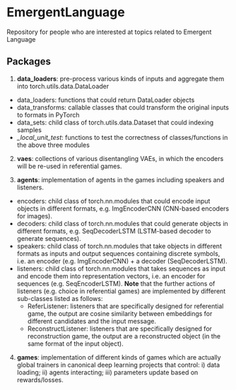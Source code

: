 # EmergentLanguage
Repository for people who are interested at topics related to Emergent Language

## Packages

 1. **data_loaders**: pre-process various kinds of inputs and aggregate them into torch.utils.data.DataLoader
  * data_loaders: functions that could return DataLoader objects
  * data_transforms: callable classes that could transform the original inputs to formats in PyTorch
  * data_sets: child class of torch.utils.data.Dataset that could indexing samples
  * *_local_unit_test*: functions to test the correctness of classes/functions in the above three modules
  

2. **vaes**: collections of various disentangling VAEs, in which the encoders will be re-used in referential games.

3. **agents**: implementation of agents in the games including speakers and listeners.
  * encoders: child class of torch.nn.modules that could encode input objects in different formats, e.g. ImgEncoderCNN (CNN-based encoders for images).
  * decoders: child class of torch.nn.modules that could generate objects in different formats, e.g. SeqDecoderLSTM (LSTM-based decoder to generate sequences).
  * speakers: child class of torch.nn.modules that take objects in different formats as inputs and output sequences containing discrete symbols, i.e. an encoder (e.g. ImgEncoderCNN) + a decoder (SeqDecoderLSTM).
  * listeners: child class of torch.nn.modules that takes sequences as input and encode them into representation vectors, i.e. an encoder for sequences (e.g. SeqEncoderLSTM). **Note** that the further actions of listeners (e.g. choice in referential games) are implemented by different sub-classes listed as follows:
    * ReferListener: listeners that are specifically designed for referential game, the output are cosine similarity between embeddings for different candidates and the input message.
    * ReconstructListener: listeners that are specifically designed for reconstruction game, the output are a reconstructed object (in the same format of the input object).

4. **games**: implementation of different kinds of games which are actually global trainers in canonical deep learning projects that control: i) data loading; ii) agents interacting; iii) parameters update based on rewards/losses.